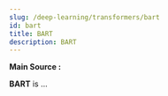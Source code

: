 ```yaml
---
slug: /deep-learning/transformers/bart
id: bart
title: BART
description: BART
---
```


**Main Source :**

**BART** is ...
